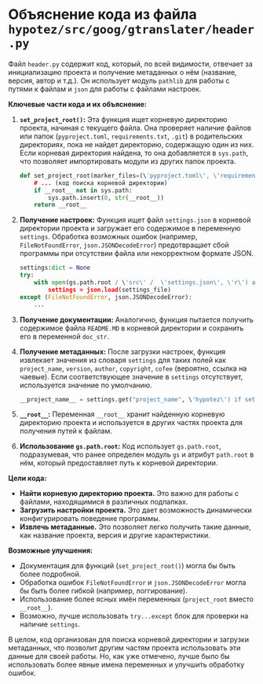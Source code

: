 # Объяснение кода из файла `hypotez/src/goog/gtranslater/header.py`

Файл `header.py` содержит код, который, по всей видимости, отвечает за инициализацию проекта и получение метаданных о нём (название, версия, автор и т.д.). Он использует модуль `pathlib` для работы с путями к файлам и `json` для работы с файлами настроек.

**Ключевые части кода и их объяснение:**

1. **`set_project_root()`:** Эта функция ищет корневую директорию проекта, начиная с текущего файла. Она проверяет наличие файлов или папок (`pyproject.toml`, `requirements.txt`, `.git`) в родительских директориях, пока не найдет директорию, содержащую один из них.  Если корневая директория найдена, то она добавляется в `sys.path`, что позволяет импортировать модули из других папок проекта.

   ```python
   def set_project_root(marker_files=(\'pyproject.toml\', \'requirements.txt\', \'.git\')) -> Path:
       # ... (код поиска корневой директории)
       if __root__ not in sys.path:
           sys.path.insert(0, str(__root__))
       return __root__
   ```

2. **Получение настроек:** Функция ищет файл `settings.json` в корневой директории проекта и загружает его содержимое в переменную `settings`.  Обработка возможных ошибок (например, `FileNotFoundError`, `json.JSONDecodeError`) предотвращает сбой программы при отсутствии файла или некорректном формате JSON.

   ```python
   settings:dict = None
   try:
       with open(gs.path.root / \'src\' /  \'settings.json\', \'r\') as settings_file:
           settings = json.load(settings_file)
   except (FileNotFoundError, json.JSONDecodeError):
       ...
   ```

3. **Получение документации:** Аналогично, функция пытается получить содержимое файла `README.MD` в корневой директории и сохранить его в переменной `doc_str`.

4. **Получение метаданных:** После загрузки настроек, функция извлекает значения из словаря `settings` для таких полей как `project_name`, `version`, `author`, `copyright`, `cofee` (вероятно, ссылка на чаевые). Если соответствующее значение в `settings` отсутствует, используется значение по умолчанию.

   ```python
   __project_name__ = settings.get("project_name", \'hypotez\') if settings  else \'hypotez\'
   ```

5. **`__root__`:**  Переменная `__root__` хранит найденную корневую директорию проекта и используется в других частях проекта для получения путей к файлам.

6. **Использование `gs.path.root`:**  Код использует  `gs.path.root`, подразумевая, что ранее определен модуль `gs` и атрибут `path.root` в нём, который предоставляет путь к корневой директории.

**Цели кода:**

- **Найти корневую директорию проекта.** Это важно для работы с файлами, находящимися в различных подпапках.
- **Загрузить настройки проекта.**  Это дает возможность динамически конфигурировать поведение программы.
- **Извлечь метаданные.**  Это позволяет легко получить такие данные, как название проекта, версия и другие характеристики.


**Возможные улучшения:**

- Документация для функций (`set_project_root()`) могла бы быть более подробной.
- Обработка ошибок `FileNotFoundError` и `json.JSONDecodeError` могла бы быть более гибкой (например, логгирование).
- Использование более ясных имён переменных (`project_root` вместо `__root__`).
- Возможно, лучше использовать `try...except` блок для проверки на наличие `settings`.


В целом, код организован для поиска корневой директории и загрузки метаданных, что позволит другим частям проекта использовать эти данные для своей работы.  Но, как уже отмечено, лучше было бы использовать более явные имена переменных и улучшить обработку ошибок.